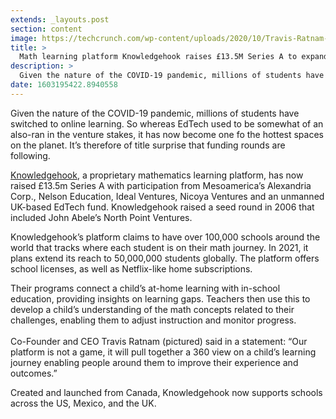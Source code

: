 ```yaml
--- 
extends: _layouts.post 
section: content 
image: https://techcrunch.com/wp-content/uploads/2020/10/Travis-Ratnam-and-Qamar-Qureshi-4.jpg?w=519 
title: > 
  Math learning platform Knowledgehook raises £13.5M Series A to expand globally – TechCrunch 
description: > 
  Given the nature of the COVID-19 pandemic, millions of students have switched to online learning.Knowledgehook, a proprietary mathematics learning platform, has now raised £13.5m Series A with participation from Mesoamerica’s Alexandria Corp., Nelson Education, Ideal Ventures, Nicoya Ventures and an unmanned UK-based EdTech fund.Knowledgehook raised a seed round in 2006 that included John Abele’s North Point Ventures.Knowledgehook’s platform claims to have over 100,000 schools around the world that tracks where each student is on their math journey.Their programs connect a child’s at-home learning with in-school education, providing insights on learning gaps. 
date: 1603195422.8940558 
--- 
```

<div><p id="speakable-summary">Given the nature of the COVID-19 pandemic, millions of students have switched to online learning. So whereas EdTech used to be somewhat of an also-ran in the venture stakes, it has now become one fo the hottest spaces on the planet. It&#8217;s therefore of title surprise that funding rounds are following.</p>
<p><a href="https://www.knowledgehook.com/">Knowledgehook</a>, a proprietary mathematics learning platform, has now raised &#163;13.5m Series A with participation from Mesoamerica&#8217;s Alexandria Corp., Nelson Education, Ideal Ventures, Nicoya Ventures and an unmanned UK-based EdTech fund. Knowledgehook raised a seed round in 2006 that included John Abele&#8217;s North Point Ventures.</p>
<p>Knowledgehook&#8217;s platform claims to have over 100,000 schools around the world that tracks where each student is on their math journey. In 2021, it plans extend its reach to 50,000,000 students globally. The platform offers school licenses, as well as Netflix-like home subscriptions.</p><p class="piano-inline-promo"></p>
<p>Their programs connect a child&#8217;s at-home learning with in-school education, providing insights on learning gaps. Teachers then use this to develop a child&#8217;s understanding of the math concepts related to their challenges, enabling them to adjust instruction and monitor progress.<br>
&#160;<br>
Co-Founder and CEO Travis Ratnam (pictured) said in a statement: &#8220;Our platform is not a game, it will pull together a 360 view on a child&#8217;s learning journey enabling people around them to improve their experience and outcomes.&#8221;</p>
<p>Created and launched from Canada, Knowledgehook now supports schools across the US, Mexico, and the UK.</p>
			</div>